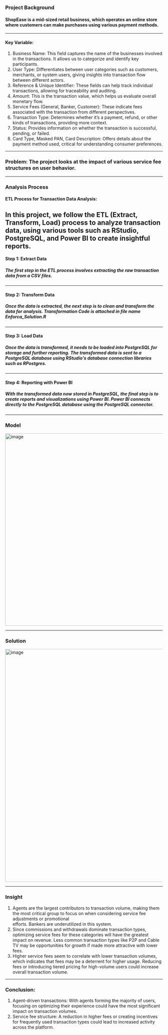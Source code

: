 ### Project Background
#### ShopEase is a mid-sized retail business, which operates an online store where customers can make purchases using various payment methods. 
---
#### Key Variable:
1.  Business Name: This field captures the name of the businesses involved in the transactions. It allows us to categorize and identify key participants.
2.  User Type: Differentiates between user categories such as customers, merchants, or system users, giving insights into transaction flow between different actors.
3.  Reference & Unique Identifier: These fields can help track individual transactions, allowing for traceability and auditing.
4.  Amount: This is the transaction value, which helps us evaluate overall monetary flow.
5.  Service Fees (General, Banker, Customer): These indicate fees associated with the transaction from different perspectives.
6.  Transaction Type: Determines whether it’s a payment, refund, or other kinds of transactions, providing more context.
7.  Status: Provides information on whether the transaction is successful, pending, or failed.
8.  Card Type, Masked PAN, Card Description: Offers details about the payment method used, critical for understanding consumer preferences.
---
### Problem: The project looks at the impact of various service fee structures on user behavior.
---
### Analysis Process

#### ETL Process for Transaction Data Analysis: 
In this project, we follow the ETL (Extract, Transform, Load) process to analyze transaction data, using various tools such as RStudio, PostgreSQL, and Power BI to create insightful reports.
---
#### Step 1: Extract Data
##### The first step in the ETL process involves extracting the raw transaction data from a CSV files.
---
#### Step 2: Transform Data
##### Once the data is extracted, the next step is to clean and transform the data for analysis. Transformation Code is attached in file name Enforca_Solution.R
---
#### Step 3: Load Data
##### Once the data is transformed, it needs to be loaded into PostgreSQL for storage and further reporting. The transformed data is sent to a PostgreSQL database using RStudio's database connection libraries such as RPostgres.
---
#### Step 4: Reporting with Power BI
##### With the transformed data now stored in PostgreSQL, the final step is to create reports and visualizations using Power BI. Power BI connects directly to the PostgreSQL database using the PostgreSQL connector.
---
### Model
<img width="614" alt="image" src="https://github.com/user-attachments/assets/d548e3c1-31a9-4210-9128-dbb7f2f71667">

---

### Solution
<img width="743" alt="image" src="https://github.com/user-attachments/assets/6d56faaa-a32a-492d-a9cc-e5971466b7f1">



---

### Insight
  1. Agents are the largest contributors to transaction volume, making them the most critical group to focus on when considering service fee adjustments or promotional   
     efforts. Bankers are underutilized in this system.
  2. Since commissions and withdrawals dominate transaction types, optimizing service fees for these categories will have the greatest impact on revenue. Less common 
     transaction types like P2P and Cable TV may be opportunities for growth if made more attractive with lower fees.
  3. Higher service fees seem to correlate with lower transaction volumes, which indicates that fees may be a deterrent for higher usage. Reducing fees or introducing tiered 
     pricing for high-volume users could increase overall transaction volume.
---

### Conclusion:
  1.  Agent-driven transactions: With agents forming the majority of users, focusing on optimizing their experience could have the most significant impact on transaction 
      volumes.
  2.  Service fee structure: A reduction in higher fees or creating incentives for frequently used transaction types could lead to increased activity across the platform.


